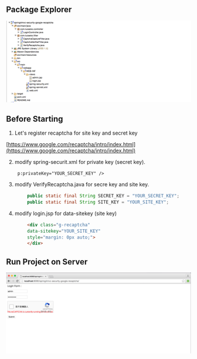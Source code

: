Package Explorer
-----------------------------
![image](https://github.com/lucas0x6b6f/spring4mvc-security-google-recaptcha/blob/master/src/main/resources/package-explorer.png)


Before Starting
------------------------------
1. Let's register recaptcha for site key and secret key

[https://www.google.com/recaptcha/intro/index.html](https://www.google.com/recaptcha/intro/index.html)

2. modify spring-securit.xml for private key (secret key).

		p:privateKey="YOUR_SECRET_KEY" />
	
3. modify VerifyRecaptcha.java for secre key and site key.
```JAVA
		public static final String SECRET_KEY = "YOUR_SECRET_KEY"; 
		public static final String SITE_KEY = "YOUR_SITE_KEY";
```
4. modify login.jsp for data-sitekey (site key)
```HTML
		<div class="g-recaptcha"
		data-sitekey="YOUR_SITE_KEY"
		style="margin: 0px auto;">
		</div>
```

Run Project on Server
-----------------------------------------
![image](https://github.com/lucas0x6b6f/spring4mvc-security-google-recaptcha/blob/master/src/main/resources/recaptcha-login-page.png)



